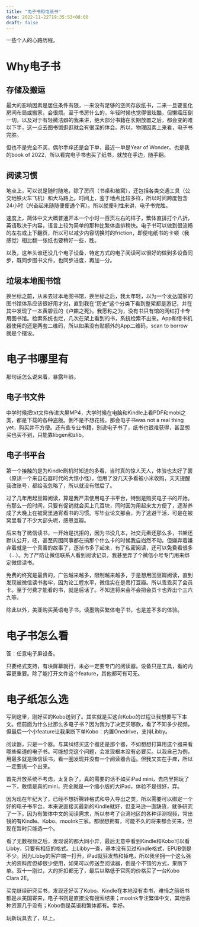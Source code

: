 ```yaml
---
title: "电子书和电纸书"
date: 2022-11-22T19:35:53+08:00
draft: false
---
```


一些个人的心路历程。

# Why电子书

## 存储及搬运

最大的影响因素是居住条件有限，一来没有足够的空间存放纸书，二来一旦要变化房间布局或搬家，会很烦。至于书房什么的，年轻时候也觉得很炫酷，但懒癌压倒一切。以及对于有轻微洁癖的我来讲，绝大部分书籍在长期放置之后，都会变的难以下手，这一点去图书馆逛逛就会有很深的体会。所以，物理因素上来看，电子书完胜。

但也不是完全不买，偶尔手痒还是会下单，最近一单是Year of Wonder，也是我的book of 2022，所以看完电子书也买了纸书，就放在手边，随手翻。

## 阅读习惯

地点上，可以说是随时随地，除了房间（书桌和被窝），还包括各类交通工具（公交地铁火车飞机）和大马路上。时间上，鉴于地点比较多样，所以时间跨度包含24小时（兴奋起来随随便便通个宵）。所以就便利性来讲，电子书完胜。

速度上，简体中文大概普通开本一个小时一百页左右的样子，繁体直排打个八折，英语取决于内容，语言上较为简单的那种比繁体直排稍快。电子书可以做到很流畅的左右或上下翻页，所以可以减少内容切换时的friction，即便电纸书的卡顿（我感觉）相比翻一张纸也要稍好一些，胜。

以及，这年头谁还没几个电子设备，特定方式的电子阅读可以很好的做到多设备同步，既同步图书文件，也同步进度，再加一分。

## 垃圾本地图书馆

换坐标之前，从未去过本地图书馆，换坐标之后，我太年轻，以为一个发达国家的图书馆体系应该很好用才对，直到我在“历史”这个分类下看到整架都是游记，并在其中发现了一本黄碧云的《卢麒之死》。我愿称之为，没有书只有馆的网红打卡专用图书馆。检索系统也烂，几次在架上看到的书，系统检索不出来。App和借书机器使用的还是两套二维码，所以如果没有贴额外的App二维码，scan to borrow就是个摆设。

# 电子书哪里有

那句话怎么说来着，暴露年龄。

## 电子书文件

中学时候把txt文件传进大屏MP4，大学时候在电脑和Kindle上看PDF和mobi之类，都是下载的各种盗版。倒不是不想花钱，那会电子书was not a real thing yet，购买并不方便。还有些专业书籍，别说电子书了，纸书也很难获得，甚至想买也买不到，只能靠libgen和zlib。

## 电子书平台

第一个接触的是为Kindle刷机时知道的多看，当时真的惊人天人，体验也太好了罢（原谅一个来自石器时代的大惊小怪）。但用了没几天多看被小米收购，天天提醒我改账号，都给我忽略了，所以就没有然后了。

过了几年用起豆瓣阅读，算是我严肃使用电子书平台，特别是购买电子书的开始。有那么一段时间，只要有促销就会买上几百块，同时因为用起来太方便了，逐渐养成了大晚上在被窝里通宵看书的习惯。写毕业论文那会，为了逃避干活，可是在被窝里看了不少大部头呢，感恩豆瓣。

后来有了微信读书，一开始是抗拒的，因为书没几本，社交元素还那么多，书架还默认公开，呸，甚至周围同事都在搞那个什么卡的时候我自岿然不动。但嫌弃着嫌弃着就是一个真香的故事了，逐渐书多了起来，有了私密阅读，还可以免费看很多（…）。为了严防让微信联系人看到阅读记录，我甚至弄了个微信小号专门用来绑定微信读书。

免费的终究是最贵的，广告越来越多，限制越来越多，于是想用回豆瓣阅读，直到发现被微信读书套牢，因为论工程水平，微信实在是吊打豆瓣。所以乖乖买了会员卡。至于付费才能看的书，就是后话了。不知道将来会不会把会员卡也弄出个三六九等。

除此以外，美亚购买英语电子书，读墨购买繁体电子书，也是差不多的体验。

# 电子书怎么看

答：任意电子屏设备。

只要格式支持，有块屏幕就行，未必一定要专门的阅读器。设备只是工具，看的内容更重要。除了能打开文件这个feature，其他都可有可无。

# 电子纸怎么选

写到这里，刚好买的Kobo送到了。其实就是买这台Kobo的过程让我想要写下本文。但前面为什么扯那么多电子书？因为我为了决定买哪款，看了不知多少视频，但最后一个小feature让我果断下单Kobo：内置Onedrive，支持Libby。

阅读器，只是一个器。与其纠结买这个器还是那个器，不如想想打算用这个器来看哪些渠道的电子书。可能想完这个问题，会发现根本没有必要买。以我自己为例，用最多就是微信读书，看一圈发现并没有一个阅读器合适。但我又实在手痒，所以一定要挑一个出来。

首先开放系统不考虑，太复杂了，真的需要的话不如买iPad mini，去店里把玩了一下，敢情是真的mini，完全就是一个缩小版的大iPad，体验不是很好，弃。

因为现在年纪大了，已经不想折腾转格式和导入导出之类，所以需要可以绑定一个好的电子书平台。本来说直接买最新的Kindle就好，但亚马逊一直缺货，就多研究了一下。因为有繁体中文的阅读需求，所以参考了台湾地区的各种评测视频，常出镜的有Kindle、Kobo、mooInk三家。都很想拥有，可能不久的将来都会买来，但现在暂时只能选一个。

看了无数视频之后，发现说的都大同小异，最后无意中看到Kindle和Kobo可以看Libby，只要有相应的格式。上Libby一查，基本没有见过Kindle格式，EPUB倒是不少。因为Libby的客户端一打开，iPad就狂发热和掉电，所以我坐拥一个这么强大的资料库但却很少使用，如果可以传送至阅读器，倒是个不错的方式，果断下单。双十一刚过，大的折扣都无了，最后以略低于官网的价格买了一台Kobo Clara 2E。

买完继续研究买书，发现还好买了Kobo。Kindle在本地没有卖书，难怪之前纸书都是从美国寄来，电子书则是直接没有搜索结果；mooInk专注繁体中文，其他语种资源几乎没有；Kobo倒是英语和繁体都有。幸好。

玩新玩具去了，以上。
